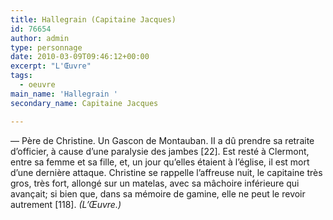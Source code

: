 ```yaml
---
title: Hallegrain (Capitaine Jacques)
id: 76654
author: admin
type: personnage
date: 2010-03-09T09:46:12+00:00
excerpt: "L'Œuvre"
tags:
  - oeuvre
main_name: 'Hallegrain '
secondary_name: Capitaine Jacques

---
```

— Père de Christine. Un Gascon de Montauban. II a dû prendre sa retraite d&rsquo;officier, à cause d&rsquo;une paralysie des jambes [22]. Est resté à Clermont, entre sa femme et sa fille, et, un jour qu&rsquo;elles étaient à l&rsquo;église, il est mort d&rsquo;une dernière attaque. Christine se rappelle l&rsquo;affreuse nuit, le capitaine très gros, très fort, allongé sur un matelas, avec sa mâchoire inférieure qui avançait; si bien que, dans sa mémoire de gamine, elle ne peut le revoir autrement [118]. _(L&rsquo;Œuvre.)_